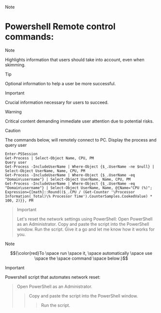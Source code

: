 > [!NOTE]
> # Powershell Remote control commands:


> [!NOTE]
> Highlights information that users should take into account, even when skimming.

> [!TIP]
> Optional information to help a user be more successful.

> [!IMPORTANT]
> Crucial information necessary for users to succeed.

> [!WARNING]
> Critical content demanding immediate user attention due to potential risks.

> [!CAUTION]
> The commands below, will remotely connect to PC.
> Display the process and query user
````
Enter-PSSession
Get-Process | Select-Object Name, CPU, PM
Query user
Get-Process -IncludeUserName | Where-Object {$_.UserName -ne $null} | Select-Object UserName, Name, CPU, PM
Get-Process -IncludeUserName | Where-Object {$_.UserName -eq "Domain\username"} | Select-Object UserName, Name, CPU, PM
Get-Process -IncludeUserName | Where-Object {$_.UserName -eq "Domain\username"} | Select-Object UserName, Name, @{Name="CPU (%)"; Expression={[math]::Round(($_.CPU / (Get-Counter '\Processor Information(_Total)\% Processor Time').CounterSamples.CookedValue) * 100, 2)}}, PM
````



> > [!IMPORTANT]
> Let's reset the network settings using PowerShell:
> Open PowerShell as an Administrator.
> Copy and paste the script into the PowerShell window.
> Run the script.
> Give it a go and let me know how it works for you.

> [!Note]
> $${\color{red}To \space run \space it, \space automatically \space use \space the \space command \space below:}$$

> [!IMPORTANT]
> Powershell script that automates network reset:  
>> Open PowerShell as an Administrator. 
>>> Copy and paste the script into the PowerShell window. 
>>>> Run the script.









